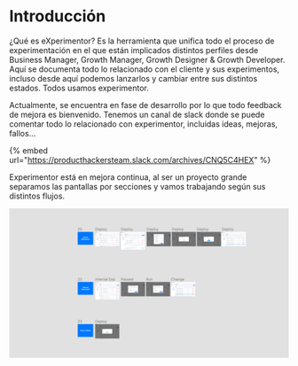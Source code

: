 # Introducción

¿Qué es eXperimentor? Es la herramienta que unifica todo el proceso de experimentación en el que están implicados distintos perfiles desde Business Manager, Growth Manager, Growth Designer & Growth Developer. Aquí se documenta todo lo relacionado con el cliente y sus experimentos, incluso desde aquí podemos lanzarlos y cambiar entre sus distintos estados. Todos usamos experimentor.&#x20;

Actualmente, se encuentra en fase de desarrollo por lo que todo feedback de mejora es bienvenido. Tenemos un canal de slack donde se puede comentar todo lo relacionado con experimentor, incluidas ideas, mejoras, fallos...

{% embed url="https://producthackersteam.slack.com/archives/CNQ5C4HEX" %}

Experimentor está en mejora continua, al ser un proyecto grande separamos las pantallas por secciones y vamos trabajando según sus distintos flujos.

![](<../.gitbook/assets/Captura de pantalla 2022-01-13 a las 9.34.56.png>)

